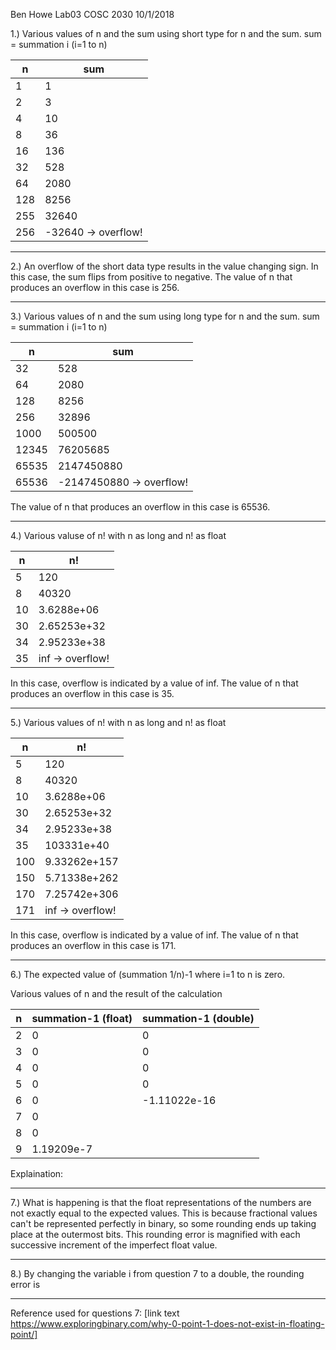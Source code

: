 Ben Howe
Lab03
COSC 2030
10/1/2018

1.) Various values of n and the sum using short type for n and the sum.
sum = summation i (i=1 to n)

|n|sum|
|----|----|
|1|1|
|2|3|
|4|10|
|8|36|
|16|136|
|32|528|
|64|2080|
|128|8256|
|255|32640|
|256|-32640 -> overflow!|

----

2.) An overflow of the short data type results in the value changing sign. In this case, the sum flips from positive to negative.
The value of n that produces an overflow in this case is 256.

----

3.) Various values of n and the sum using long type for n and the sum.
sum = summation i (i=1 to n)

|n|sum|
|----|----|
|32|528|
|64|2080|
|128|8256|
|256|32896|
|1000|500500|
|12345|76205685|
|65535|2147450880|
|65536|-2147450880 -> overflow!|

The value of n that produces an overflow in this case is 65536.

----

4.) Various valuse of n! with n as long and n! as float

|n|n!|
|----|----|
|5|120|
|8|40320|
|10|3.6288e+06|
|30|2.65253e+32|
|34|2.95233e+38|
|35|inf -> overflow!|

In this case, overflow is indicated by a value of inf.
The value of n that produces an overflow in this case is 35.

----

5.) Various values of n! with n as long and n! as float

|n|n!|
|----|----|
|5|120|
|8|40320|
|10|3.6288e+06|
|30|2.65253e+32|
|34|2.95233e+38|
|35|103331e+40|
|100|9.33262e+157|
|150|5.71338e+262|
|170|7.25742e+306|
|171|inf -> overflow!|

In this case, overflow is indicated by a value of inf.
The value of n that produces an overflow in this case is 171.

----

6.) The expected value of (summation 1/n)-1 where i=1 to n is zero.

Various values of n and the result of the calculation

|n|summation-1 (float)|summation-1 (double)|
|---|---|---|
|2|0|0|
|3|0|0|
|4|0|0|
|5|0|0|
|6|0|-1.11022e-16|
|7|0||
|8|0||
|9|1.19209e-7||

Explaination:

----

7.) What is happening is that the float representations of the numbers are not exactly equal to the expected values. This is because fractional values can't be represented perfectly in binary, so some rounding ends up taking place at the outermost bits. This rounding error is magnified with each successive increment of the imperfect float value.

----

8.) By changing the variable i from question 7 to a double, the rounding error is 

----

Reference used for questions 7: [link text https://www.exploringbinary.com/why-0-point-1-does-not-exist-in-floating-point/]
